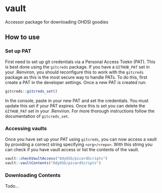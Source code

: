 # vault
 Accessor package for downloading OHDSI goodies


## How to use

### Set up PAT

First need to set up git credentials via a Personal Access Toekn (PAT). This is best done using the `gitcreds` package. If you have a `GITHUB_PAT` set in your .Renviron, you should reconfigure this to work with the `gitcreds` package as this is the most secure way to handle PATs. To do this, first create a PAT in the developer settings. Once a new PAT is created run:

```r
gitcreds::gitcreds_set()
```

In the console, paste in your new PAT and set the credentials. You must update this set if your PAT expires. Once this is set you can delete the `GITHUB_PAT` set in your .Renviron. For more thorough instructions follow the documentation of `gitcreds_set`.

### Accessing vaults

Once you have set up your PAT using `gitcreds`, you can now access a vault by providing a correct string specifying `<org>/<repo>`. With this string you can check if you have vault access or list the contents of the vault.

```r
vault::checkVaultAccess("OdyOSG/picardScripts")
vault::vaultContents("OdyOSG/picardScripts")
```

### Downloading Contents

Todo...

